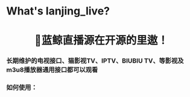 # What's lanjing_live?
<h1 align="center">🐋蓝鲸直播源在开源的里遨！</h1>
<h3 align="left">长期维护的电视接口、猫影视TV、IPTV、BIUBIU TV、等影视及m3u8播放器通用接口都可以观看</h3>

<h3 align="left">如何使用：</h3>
<p align="left">
</p>

